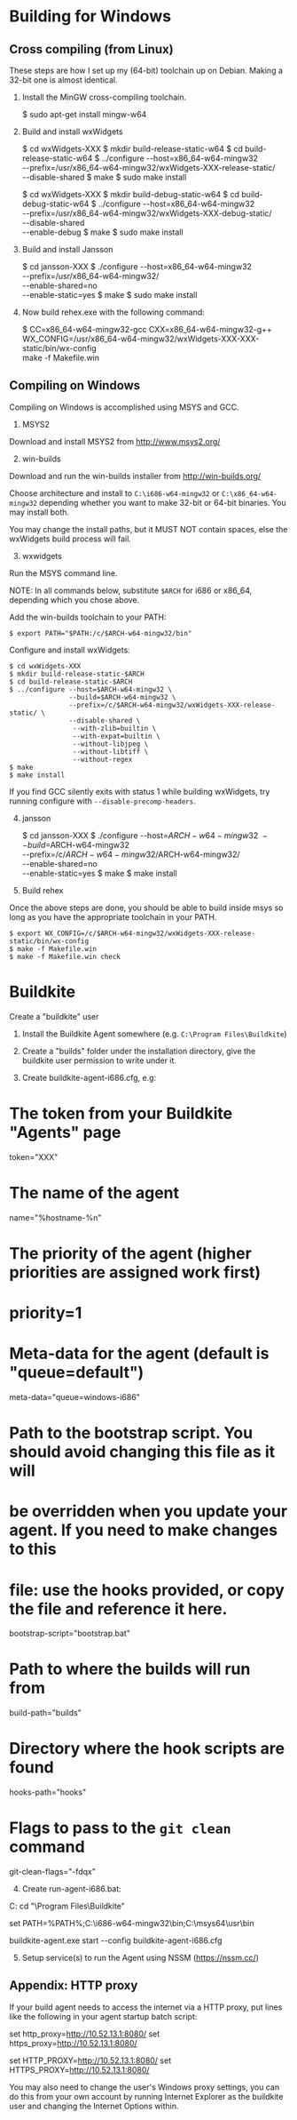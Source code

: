 # Building for Windows

## Cross compiling (from Linux)

These steps are how I set up my (64-bit) toolchain up on Debian. Making a 32-bit one is almost identical.

1) Install the MinGW cross-compiling toolchain.

    $ sudo apt-get install mingw-w64

2) Build and install wxWidgets

    $ cd wxWidgets-XXX
    $ mkdir build-release-static-w64
    $ cd build-release-static-w64
    $ ../configure --host=x86_64-w64-mingw32 \
                   --prefix=/usr/x86_64-w64-mingw32/wxWidgets-XXX-release-static/ \
                   --disable-shared
    $ make
    $ sudo make install
    
    $ cd wxWidgets-XXX
    $ mkdir build-debug-static-w64
    $ cd build-debug-static-w64
    $ ../configure --host=x86_64-w64-mingw32 \
                   --prefix=/usr/x86_64-w64-mingw32/wxWidgets-XXX-debug-static/ \
                   --disable-shared \
                   --enable-debug
    $ make
    $ sudo make install

3) Build and install Jansson

    $ cd jansson-XXX
    $ ./configure --host=x86_64-w64-mingw32 \
                  --prefix=/usr/x86_64-w64-mingw32/ \
                  --enable-shared=no \
                  --enable-static=yes
    $ make
    $ sudo make install

4) Now build rehex.exe with the following command:

    $ CC=x86_64-w64-mingw32-gcc CXX=x86_64-w64-mingw32-g++ \
      WX_CONFIG=/usr/x86_64-w64-mingw32/wxWidgets-XXX-XXX-static/bin/wx-config \
      make -f Makefile.win

## Compiling on Windows

Compiling on Windows is accomplished using MSYS and GCC.

1) MSYS2

Download and install MSYS2 from http://www.msys2.org/

2) win-builds

Download and run the win-builds installer from http://win-builds.org/

Choose architecture and install to `C:\i686-w64-mingw32` or `C:\x86_64-w64-mingw32` depending whether you want to make 32-bit or 64-bit binaries. You may install both.

You may change the install paths, but it MUST NOT contain spaces, else the wxWidgets build process will fail.

3) wxwidgets

Run the MSYS command line.

NOTE: In all commands below, substitute `$ARCH` for i686 or x86_64, depending which you chose above.

Add the win-builds toolchain to your PATH:

    $ export PATH="$PATH:/c/$ARCH-w64-mingw32/bin"

Configure and install wxWidgets:

    $ cd wxWidgets-XXX
    $ mkdir build-release-static-$ARCH
    $ cd build-release-static-$ARCH
    $ ../configure --host=$ARCH-w64-mingw32 \
                   --build=$ARCH-w64-mingw32 \
                   --prefix=/c/$ARCH-w64-mingw32/wxWidgets-XXX-release-static/ \
                   --disable-shared \
                    --with-zlib=builtin \
                    --with-expat=builtin \
                    --without-libjpeg \
                    --without-libtiff \
                    --without-regex
    $ make
    $ make install

If you find GCC silently exits with status 1 while building wxWidgets, try running configure with `--disable-precomp-headers`.

4) jansson

    $ cd jansson-XXX
    $ ./configure --host=$ARCH-w64-mingw32 \
                  --build=$ARCH-w64-mingw32 \
                  --prefix=/c/$ARCH-w64-mingw32/$ARCH-w64-mingw32/ \
                  --enable-shared=no \
                  --enable-static=yes
    $ make
    $ make install

5) Build rehex

Once the above steps are done, you should be able to build inside msys so long as you have the appropriate toolchain in your PATH.

    $ export WX_CONFIG=/c/$ARCH-w64-mingw32/wxWidgets-XXX-release-static/bin/wx-config
    $ make -f Makefile.win
    $ make -f Makefile.win check

# Buildkite

Create a "buildkite" user

1) Install the Buildkite Agent somewhere (e.g. `C:\Program Files\Buildkite`)

2) Create a "builds" folder under the installation directory, give the buildkite user permission to write under it.

3) Create buildkite-agent-i686.cfg, e.g:

  # The token from your Buildkite "Agents" page
  token="XXX"
  
  # The name of the agent
  name="%hostname-%n"
  
  # The priority of the agent (higher priorities are assigned work first)
  # priority=1
  
  # Meta-data for the agent (default is "queue=default")
  meta-data="queue=windows-i686"
  
  # Path to the bootstrap script. You should avoid changing this file as it will
  # be overridden when you update your agent. If you need to make changes to this
  # file: use the hooks provided, or copy the file and reference it here.
  bootstrap-script="bootstrap.bat"
  
  # Path to where the builds will run from
  build-path="builds"
  
  # Directory where the hook scripts are found
  hooks-path="hooks"
  
  # Flags to pass to the `git clean` command
  git-clean-flags="-fdqx"

4) Create run-agent-i686.bat:

  C:
  cd "\Program Files\Buildkite"
  
  set PATH=%PATH%;C:\i686-w64-mingw32\bin;C:\msys64\usr\bin
  
  buildkite-agent.exe start --config buildkite-agent-i686.cfg

5) Setup service(s) to run the Agent using NSSM (https://nssm.cc/)

## Appendix: HTTP proxy

If your build agent needs to access the internet via a HTTP proxy, put lines like the following in your agent startup batch script:

  set http_proxy=http://10.52.13.1:8080/
  set https_proxy=http://10.52.13.1:8080/
  
  set HTTP_PROXY=http://10.52.13.1:8080/
  set HTTPS_PROXY=http://10.52.13.1:8080/

You may also need to change the user's Windows proxy settings, you can do this from your own account by running Internet Explorer as the buildkite user and changing the Internet Options within.
